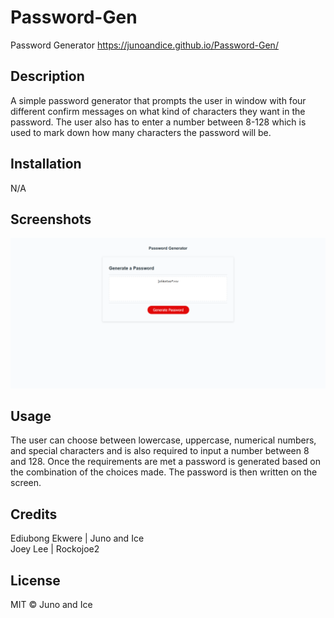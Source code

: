 # Password-Gen

Password Generator
https://junoandice.github.io/Password-Gen/

## Description
A simple password generator that prompts the user in window with four different confirm messages on what kind of characters they want in the password. The user also has to enter a number between 8-128 which is used to mark down how many characters the password will be.


## Installation

N/A

## Screenshots
![A screenshot of the about me section on the site](./assets/images/image.png)

## Usage
 The user can choose between lowercase, uppercase, numerical numbers, and special characters and is also required to input a number between 8 and 128. Once the requirements are met a password is generated based on the combination of the choices made. The password is then written on the screen.

## Credits

Ediubong Ekwere | Juno and Ice\
Joey Lee | Rockojoe2


## License

MIT © Juno and Ice
